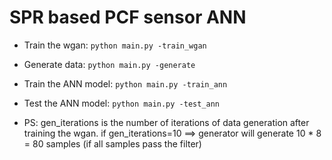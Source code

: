 # SPR based PCF sensor ANN

- Train the wgan: `python main.py -train_wgan`

- Generate data: `python main.py -generate`

- Train the ANN model: `python main.py -train_ann`

- Test the ANN model: `python main.py -test_ann`

- PS: gen_iterations is the number of iterations of data generation after training the wgan. if gen_iterations=10 ==> generator will generate 10 * 8 = 80 samples (if all samples pass the filter)
